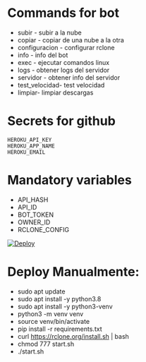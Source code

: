 # Commands for bot 
- subir - subir a la nube 
- copiar - copiar de una nube a la otra
- configuracion - configurar rclone 
- info - info del bot 
- exec - ejecutar comandos linux 
- logs - obtener logs del servidor 
- servidor - obtener info del servidor
- test_velocidad- test velocidad 
- limpiar- limpiar descargas

# Secrets for github
    HEROKU_API_KEY
    HEROKU_APP_NAME
    HEROKU_EMAIL

# Mandatory variables
- API_HASH 
- API_ID 
- BOT_TOKEN 
- OWNER_ID 
- RCLONE_CONFIG    
    
[![Deploy](https://www.herokucdn.com/deploy/button.svg)](https://heroku.com/deploy?template=)    


# Deploy Manualmente: 
- sudo apt update 
- sudo apt install -y python3.8 
- sudo apt install -y python3-venv 
- python3 -m venv venv 
- source venv/bin/activate 
- pip install -r requirements.txt 
- curl https://rclone.org/install.sh | bash
- chmod 777 start.sh
- ./start.sh



